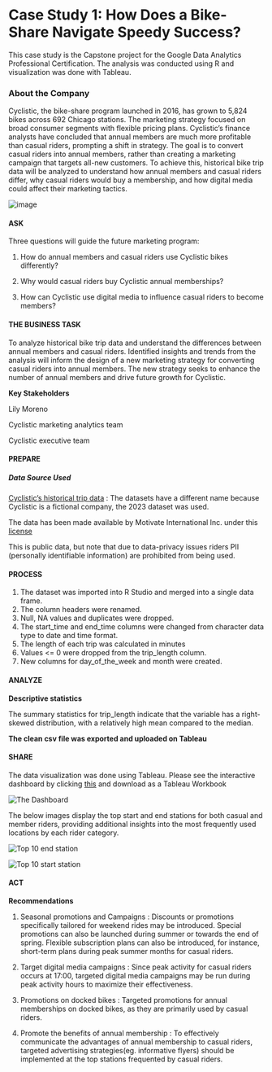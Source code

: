 # Case Study 1: How Does a Bike-Share Navigate Speedy Success?
This case study is the Capstone project for the Google Data Analytics Professional Certification. The analysis was conducted using R and visualization was done with Tableau.

### About the Company
Cyclistic, the bike-share program launched in 2016, has grown to 5,824 bikes across 692 Chicago stations. The marketing strategy focused on broad consumer segments with flexible pricing plans.  Cyclistic’s finance analysts have concluded that annual members are much more profitable than casual riders, prompting a shift in strategy. The goal is to convert casual riders into annual members, rather than creating a marketing campaign that targets all-new customers. To achieve this, historical bike trip data will be analyzed to understand how annual members and casual riders differ, why casual riders would buy a membership, and how digital media could affect their marketing tactics.

![image](https://github.com/Mide203/Google-Capstone-Project-Cyclistic-bike-share-analysis/assets/130792306/0f52d244-7a21-44d5-b346-62c2b161e94a)

#### ASK

Three questions will guide the future marketing program:

1. How do annual members and casual riders use Cyclistic bikes differently?

2. Why would casual riders buy Cyclistic annual memberships?

3. How can Cyclistic use digital media to influence casual riders to become members?

#### THE BUSINESS TASK

To analyze historical bike trip data and understand the differences between annual members and casual riders. Identified insights and trends from the analysis will inform the design of a new marketing strategy for converting casual riders into annual members. The new strategy seeks to enhance the number of annual members and drive future growth for Cyclistic.

**Key Stakeholders**

Lily Moreno

Cyclistic marketing analytics team

Cyclistic executive team

#### PREPARE

##### Data Source Used

[Cyclistic’s historical trip data](https://divvy-tripdata.s3.amazonaws.com/index.html) :  The datasets have a different name because Cyclistic is a fictional company, the 2023 dataset was used.

The data has been made available by Motivate International Inc. under this [license](https://divvybikes.com/data-license-agreement)

This is public data, but note that due to data-privacy issues riders PII (personally identifiable information) are prohibited from being used.

#### PROCESS

1. The dataset was imported into R Studio and merged into a single data frame.
2. The column headers were renamed.
3. Null, NA values and duplicates were dropped.
4. The start_time and end_time columns were changed from character data type to date and time format.
5. The length of each trip was calculated in minutes
6. Values <= 0 were dropped from the trip_length column.
7. New columns for day_of_the_week and month were created.

#### ANALYZE

**Descriptive statistics**

The summary statistics for trip_length indicate that the variable has a right-skewed distribution, with a relatively high mean compared to the median. 


**The clean csv file was exported and uploaded on Tableau**

#### SHARE

The data visualization was done using Tableau. Please see the interactive dashboard by clicking [this](https://public.tableau.com/app/profile/ayomide.onayemi/viz/Bikeshare_17055266326250/Dashboard2) and download as a Tableau Workbook


![The Dashboard](https://github.com/Mide203/Google-Capstone-Project-Cyclistic-bike-share-analysis/assets/130792306/9fa5e562-1b7f-4c01-82c6-198317073492)



The below images display the top start and end stations for both casual and member riders, providing additional insights into the most frequently used locations by each rider category.

![Top 10 end station](https://github.com/Mide203/Google-Capstone-Project-Cyclistic-bike-share-analysis/assets/130792306/f023a433-10ef-4a7b-966a-0a98344f0a73)

![Top 10 start station](https://github.com/Mide203/Google-Capstone-Project-Cyclistic-bike-share-analysis/assets/130792306/036bc178-3c27-4841-9614-f7a3dd07cdfa)


#### ACT

**Recommendations**


1. Seasonal promotions and Campaigns : Discounts or promotions specifically tailored for weekend rides may be introduced. Special promotions can also be launched during summer or towards the end of spring. Flexible subscription plans can also be introduced, for instance, short-term plans during peak summer months for casual riders.

2. Target digital media campaigns : Since peak activity for casual riders occurs at 17:00, targeted digital media campaigns may be run during peak activity hours to maximize their effectiveness.

3. Promotions on docked bikes : Targeted promotions for annual memberships on docked bikes, as they are primarily used by casual riders.

4. Promote the benefits of annual membership : To effectively communicate the advantages of annual membership to casual riders, targeted advertising strategies(eg. informative flyers) should be implemented at the top stations frequented by casual riders.
